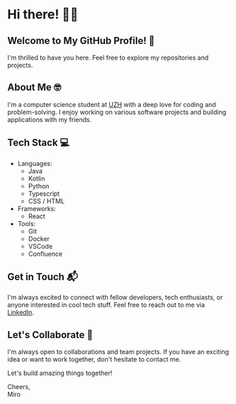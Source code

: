 # Hi there! 👨‍💻

## Welcome to My GitHub Profile! 👋

I'm thrilled to have you here. Feel free to explore my repositories and projects.

## About Me 🤓

I'm a computer science student at [UZH](https://www.uzh.ch/de.html) with a deep love for coding and problem-solving. I enjoy working on various software projects and building applications with my friends.

## Tech Stack 💻

- Languages:
  *  Java
  *  Kotlin
  *  Python
  *  Typescript
  *  CSS / HTML
- Frameworks: 
  * React
- Tools:
  *  Git
  *  Docker
  *  VSCode
  *  Confluence

## Get in Touch 📬

I'm always excited to connect with fellow developers, tech enthusiasts, or anyone interested in cool tech stuff. Feel free to reach out to me via [LinkedIn](https://ch.linkedin.com/in/miro-vannini-b9886b184).

## Let's Collaborate 🤝

I'm always open to collaborations and team projects. If you have an exciting idea or want to work together, don't hesitate to contact me.

Let's build amazing things together!

Cheers,  
Miro

<!--
**mirovv/mirovv** is a ✨ _special_ ✨ repository because its `README.md` (this file) appears on your GitHub profile.

Here are some ideas to get you started:

- 🔭 I’m currently working on ...
- 🌱 I’m currently learning ...
- 👯 I’m looking to collaborate on ...
- 🤔 I’m looking for help with ...
- 💬 Ask me about ...
- 📫 How to reach me: ...
- 😄 Pronouns: ...
- ⚡ Fun fact: ...
-->

